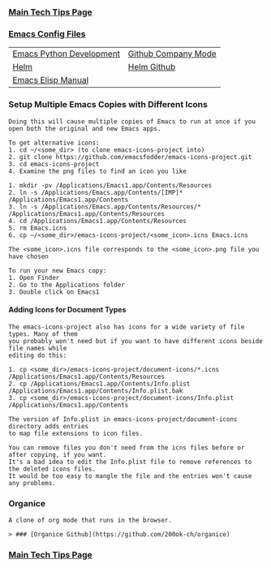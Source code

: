 ### [Main Tech Tips Page](https://github.com/sethfuller/tips/blob/main/tech_tips/README.md)

### [Emacs Config Files](https://github.com/sethfuller/tips/tree/main/config/Emacs)

|                                                                                                        |                                                       |
|--------------------------------------------------------------------------------------------------------|-------------------------------------------------------|
| [Emacs Python Development](https://realpython.com/emacs-the-best-python-editor/)                       | [Github Company Mode](http://company-mode.github.io/) |
| [Helm](http://tuhdo.github.io/helm-intro.html)                                                         | [Helm Github](https://github.com/emacs-helm/helm)     |
| [Emacs Elisp Manual](https://ftp.gnu.org/old-gnu/Manuals/elisp-manual-20-2.5/html_node/elisp_toc.html) |                                                       |

### Setup Multiple Emacs Copies with Different Icons
    Doing this will cause multiple copies of Emacs to run at once if you
    open both the original and new Emacs apps.

    To get alternative icons:
    1. cd ~/<some_dir> (to clone emacs-icons-project into)
    2. git clone https://github.com/emacsfodder/emacs-icons-project.git
    3. cd emacs-icons-project
    4. Examine the png files to find an icon you like

    1. mkdir -pv /Applications/Emacs1.app/Contents/Resources
    2. ln -s /Applications/Emacs.app/Contents/[IMP]* /Applications/Emacs1.app/Contents
    3. ln -s /Applications/Emacs.app/Contents/Resources/* /Applications/Emacs1.app/Contents/Resources
    4. cd /Applications/Emacs1.app/Contents/Resources
    5. rm Emacs.icns
    6. cp ~/<some_dir>/emacs-icons-project/<some_icon>.icns Emacs.icns

    The <some_icon>.icns file corresponds to the <some_icon>.png file you have chosen

    To run your new Emacs copy:
    1. Open Finder
    2. Go to the Applications folder
    3. Double click on Emacs1

#### Adding Icons for Document Types

    The emacs-icons-project also has icons for a wide variety of file types. Many of them
    you probably won't need but if you want to have different icons beside file names while
    editing do this:

    1. cp <some_dir>/emacs-icons-project/document-icons/*.icns /Applications/Emacs1.app/Contents/Resources
    2. cp /Applications/Emacs1.app/Contents/Info.plist /Applications/Emacs1.app/Contents/Info.plist.bak
    3. cp <some_dir>/emacs-icons-project/document-icons/Info.plist /Applications/Emacs1.app/Contents

    The version of Info.plist in emacs-icons-project/document-icons directory adds entries
    to map file extensions to icon files.

    You can remove files you don't need from the icns files before or after copying, if you want.
    It's a bad idea to edit the Info.plist file to remove references to the deleted icons files.
    It would be too easy to mangle the file and the entries won't cause any problems.

### Organice

    A clone of org mode that runs in the browser.

    > ### [Organice Github](https://github.com/200ok-ch/organice)

### [Main Tech Tips Page](https://github.com/sethfuller/tips/blob/main/tech_tips/README.md)
